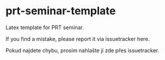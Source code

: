 # prt-seminar-template
Latex template for PRT seminar.

If you find a mistake, please report it via issuetracker here.

Pokud najdete chybu, prosím nahlašte jí zde přes issuetracker.
